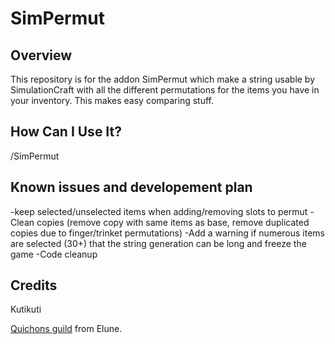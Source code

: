 # SimPermut

## Overview

This repository is for the addon SimPermut which make a string usable by SimulationCraft with all the different permutations for the items you have in your inventory. This makes easy comparing stuff.


## How Can I Use It?

/SimPermut


## Known issues and developement plan

-keep selected/unselected items when adding/removing slots to permut
-Clean copies (remove copy with same items as base, remove duplicated copies due to finger/trinket permutations)
-Add a warning if numerous items are selected (30+) that the string generation can be long and freeze the game
-Code cleanup


## Credits
Kutikuti 

[Quichons guild](http://www.quichons.fr/) from Elune.
